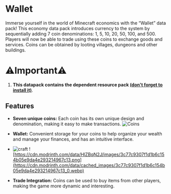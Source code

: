 # Wallet
 Immerse yourself in the world of Minecraft economics with the “Wallet” data pack! This economy data pack introduces currency to the system by sequentially adding 7 coin denominations: 1, 5, 10, 20, 50, 100, and 500. Players will now be able to trade using these coins to exchange goods and services. Coins can be obtained by looting villages, dungeons and other buildings.
 
# ⚠️Important⚠️
1. **This datapack contains the dependent resource pack [(don't forget to install it)](https://modrinth.com/resourcepack/walletresourcepacks)**.
   
## Features

- **Seven unique coins:** Each coin has its own unique design and denomination, making it easy to make transactions.
  ![Coins](https://cdn.modrinth.com/data/PhINBcEt/images/c9ad3f1788cca9cc7fa20d2e9dfb57326e7f8ba6.png)

- **Wallet:** Convenient storage for your coins to help organize your wealth and manage your finances, and has an intuitive interface.

- ![craft](https://cdn.modrinth.com/data/PhINBcEt/images/6250e04b8a23e797335b8e7319c4384b4a0d0d07.png)
![https://cdn.modrinth.com/data/HlZBqN2J/images/3c77c9307f1d1b6c154b05e9da4e293214967c13.png](https://cdn.modrinth.com/data/cached_images/3c77c9307f1d1b6c154b05e9da4e293214967c13_0.webp)
- **Trade Integration:** Coins can be used to buy items from other players, making the game more dynamic and interesting.
